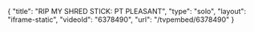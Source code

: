 {
    "title": "RIP MY SHRED STICK: PT PLEASANT",
    "type": "solo",
    "layout": "iframe-static",
    "videoId": "6378490",
    "url": "\/tvpembed\/6378490"
}